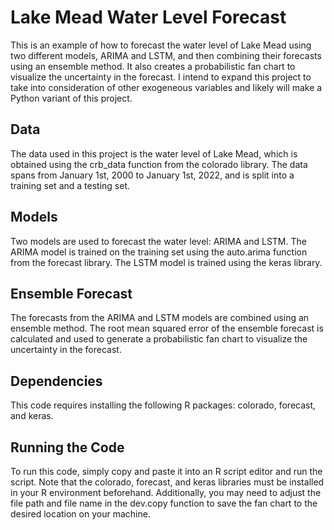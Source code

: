 # Lake Mead Water Level Forecast
This is an example of how to forecast the water level of Lake Mead using two different models, ARIMA and LSTM, and then combining their forecasts using an ensemble method. It also creates a probabilistic fan chart to visualize the uncertainty in the forecast. I intend to expand this project to take into consideration of other exogeneous variables and likely will make a Python variant of this project.

## Data
The data used in this project is the water level of Lake Mead, which is obtained using the crb_data function from the colorado library. The data spans from January 1st, 2000 to January 1st, 2022, and is split into a training set and a testing set.

## Models
Two models are used to forecast the water level: ARIMA and LSTM. The ARIMA model is trained on the training set using the auto.arima function from the forecast library. The LSTM model is trained using the keras library.

## Ensemble Forecast
The forecasts from the ARIMA and LSTM models are combined using an ensemble method. The root mean squared error of the ensemble forecast is calculated and used to generate a probabilistic fan chart to visualize the uncertainty in the forecast.

## Dependencies
This code requires installing the following R packages: colorado, forecast, and keras.

## Running the Code
To run this code, simply copy and paste it into an R script editor and run the script. Note that the colorado, forecast, and keras libraries must be installed in your R environment beforehand. Additionally, you may need to adjust the file path and file name in the dev.copy function to save the fan chart to the desired location on your machine.
